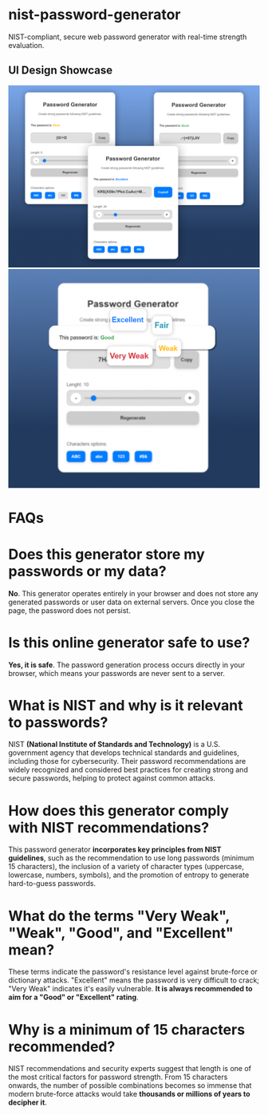 # nist-password-generator
NIST-compliant, secure web password generator with real-time strength evaluation.

## UI Design Showcase

![Screenshot 1 - Main Interface](images/image1.png)
![Screenshot 2 - Password Strength Feedback](images/image2.png)

# FAQs
# Does this generator store my passwords or my data?
**No**. This generator operates entirely in your browser and does not store any generated passwords or user data on external servers. Once you close the page, the password does not persist.

# Is this online generator safe to use?
**Yes, it is safe**. The password generation process occurs directly in your browser, which means your passwords are never sent to a server.

# What is NIST and why is it relevant to passwords?
NIST **(National Institute of Standards and Technology)** is a U.S. government agency that develops technical standards and guidelines, including those for cybersecurity. Their password recommendations are widely recognized and considered best practices for creating strong and secure passwords, helping to protect against common attacks.

# How does this generator comply with NIST recommendations?
This password generator **incorporates key principles from NIST guidelines**, such as the recommendation to use long passwords (minimum 15 characters), the inclusion of a variety of character types (uppercase, lowercase, numbers, symbols), and the promotion of entropy to generate hard-to-guess passwords.

# What do the terms "Very Weak", "Weak", "Good", and "Excellent" mean?
These terms indicate the password's resistance level against brute-force or dictionary attacks. "Excellent" means the password is very difficult to crack; "Very Weak" indicates it's easily vulnerable. **It is always recommended to aim for a "Good" or "Excellent" rating**.

# Why is a minimum of 15 characters recommended?
NIST recommendations and security experts suggest that length is one of the most critical factors for password strength. From 15 characters onwards, the number of possible combinations becomes so immense that modern brute-force attacks would take **thousands or millions of years to decipher it**.

